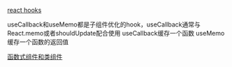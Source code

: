 
[react hooks](https://codesandbox.io/s/reacthooksdemo-vqzr6?file=/src/App.js)

useCallback和useMemo都是子组件优化的hook，useCallback通常与React.memo或者shouldUpdate配合使用
useCallback缓存一个函数
useMemo缓存一个函数的返回值


[函数式组件和类组件](https://overreacted.io/zh-hans/how-are-function-components-different-from-classes/)
